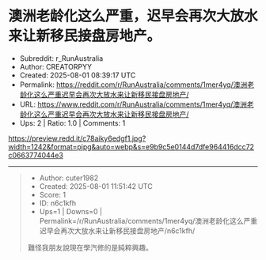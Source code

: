 # 澳洲老龄化这么严重，迟早会再次大放水来让新移民接盘房地产。

- Subreddit: r_RunAustralia
- Author: CREATORPYY
- Created: 2025-08-01 08:39:17 UTC
- Permalink: https://reddit.com/r/RunAustralia/comments/1mer4yq/澳洲老龄化这么严重迟早会再次大放水来让新移民接盘房地产/
- URL: https://www.reddit.com/r/RunAustralia/comments/1mer4yq/澳洲老龄化这么严重迟早会再次大放水来让新移民接盘房地产/
- Ups: 2 | Ratio: 1.0 | Comments: 1


<https://preview.redd.it/c78aiky6edgf1.jpg?width=1242&format=pjpg&auto=webp&s=e9b9c5e0144d7dfe964416dcc72c0663774044e3>


---

> - Author: cuter1982
> - Created: 2025-08-01 11:51:42 UTC
> - Score: 1
> - ID: n6c1kfh
> - Ups=1 | Downs=0 | Permalink=/r/RunAustralia/comments/1mer4yq/澳洲老龄化这么严重迟早会再次大放水来让新移民接盘房地产/n6c1kfh/
>
> 難怪我朋友說現在學汽修的是純粹興趣。
